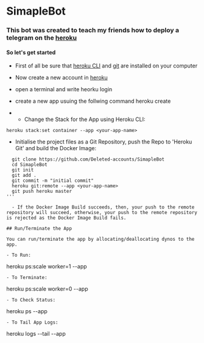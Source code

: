 # SimapleBot

### This bot was created to teach my friends how to deploy a telegram on the [heroku](https://heroku.com)

#### So let's get started

- First of all be sure that [heroku CLI](https://devcenter.heroku.com/articles/heroku-cli#download-and-install) and [git](https://git-scm.com/downloads) are installed on your computer

- Now create a new account in [heroku](https://id.heroku.com/signup/login)
- open a terminal and write heorku login
- create a new app usuing the follwing command heroku create <your-app-name>
- - Change the Stack for the App using Heroku CLI:
```
heroku stack:set container --app <your-app-name>
```
- Initialise the project files as a Git Repository, push the Repo to 'Heroku Git' and build the Docker Image:
```
  git clone https://github.com/Deleted-accounts/SimapleBot
  cd SimapleBot
  git init
  git add .
  git commit -m "initial commit"
  heroku git:remote --app <your-app-name>
  git push heroku master
'''
  
  - If the Docker Image Build succeeds, then, your push to the remote repository will succeed, otherwise, your push to the remote repository is rejected as the Docker Image Build fails.

## Run/Terminate the App

You can run/terminate the app by allocating/deallocating dynos to the app.

- To Run:
```
heroku ps:scale worker=1 --app <your-app-name>
```
- To Terminate:
```
heroku ps:scale worker=0 --app <your-app-name>
```
- To Check Status:
```
heroku ps --app <your-app-name>
```
- To Tail App Logs:
```
heroku logs --tail --app <your-app-name>
```
